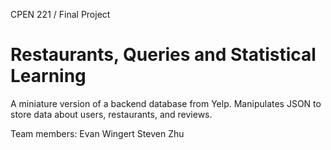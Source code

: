 CPEN 221 / Final Project

Restaurants, Queries and Statistical Learning
===
A miniature version of a backend database from Yelp. Manipulates JSON to store data about users, restaurants, and reviews. 

Team members: 
Evan Wingert
Steven Zhu
